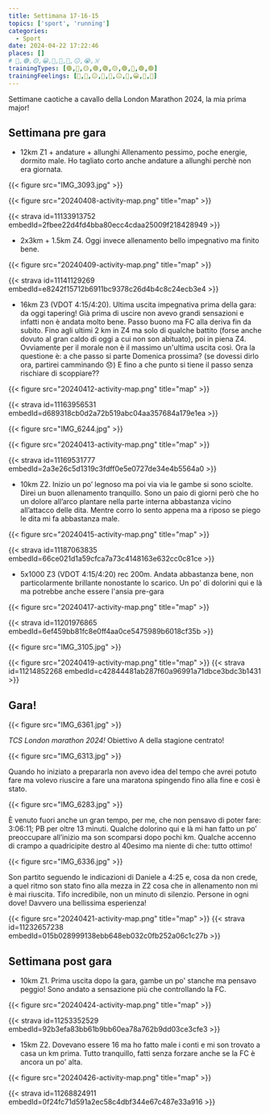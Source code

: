 ```yaml
---
title: Settimana 17-16-15
topics: ['sport', 'running']
categories:
  - Sport
date: 2024-04-22 17:22:46
places: []
# 🔴,🟢,🟡,😀,🙁,🫤,🙂,😐,😭,☠️
trainingTypes: [🟢,🔴,🟡,🟢,🟢,🟡,🟢,🏁,🟢,🟢]
trainingFeelings: [🙂,🙂,😐,🙂,🙂,😐,🙂,😀,🙂,🙂]
---
```

<!--more--> 

Settimane caotiche a cavallo della London Marathon 2024, la mia prima major!

## Settimana pre gara

- 12km Z1 + andature + allunghi
Allenamento pessimo, poche energie, dormito male. Ho tagliato corto anche andature a allunghi perchè non era giornata.

{{< figure src="IMG_3093.jpg" >}}

{{< figure src="20240408-activity-map.png" title="map" >}}

{{< strava id=11133913752 embedId=2fbee22d4fd4bba80ecc4cdaa25009f218428949 >}}

- 2x3km + 1.5km Z4.
Oggi invece allenamento bello impegnativo ma finito bene.

{{< figure src="20240409-activity-map.png" title="map" >}}

{{< strava id=11141129269 embedId=e8242f15712b6911bc9378c26d4b4c8c24ecb3e4 >}}

- 16km Z3 (VDOT 4:15/4:20).
Ultima uscita impegnativa prima della gara: da oggi tapering!
Già prima di uscire non avevo grandi sensazioni e infatti non è andata molto bene. Passo buono ma FC alla deriva fin da subito. Fino agli ultimi 2 km in Z4 ma solo di qualche battito (forse anche dovuto al gran caldo di oggi a cui non son abituato), poi in piena Z4.
Ovviamente per il morale non è il massimo un'ultima uscita così. Ora la questione è: a che passo si parte Domenica prossima? (se dovessi dirlo ora, partirei camminando 😞) E fino a che punto si tiene il passo senza rischiare di scoppiare??

{{< figure src="20240412-activity-map.png" title="map" >}}

{{< strava id=11163956531 embedId=d689318cb0d2a72b519abc04aa357684a179e1ea >}}

{{< figure src="IMG_6244.jpg" >}}

{{< figure src="20240413-activity-map.png" title="map" >}}

{{< strava id=11169531777 embedId=2a3e26c5d1319c3fdff0e5e0727de34e4b5564a0 >}}

- 10km Z2. Inizio un po’ legnoso ma poi via via le gambe si sono sciolte. Direi un buon allenamento tranquillo.
Sono un paio di giorni però che ho un dolore all’arco plantare nella parte interna abbastanza vicino all’attacco delle dita. Mentre corro lo sento appena ma a riposo se piego le dita mi fa abbastanza male.

{{< figure src="20240415-activity-map.png" title="map" >}}

{{< strava id=11187063835 embedId=66ce021d1a59cfca7a73c4148163e632cc0c81ce >}}

- 5x1000 Z3 (VDOT 4:15/4:20) rec 200m.
Andata abbastanza bene, non particolarmente brillante nonostante lo scarico.
Un po' di dolorini qui e là ma potrebbe anche essere l'ansia pre-gara

{{< figure src="20240417-activity-map.png" title="map" >}}

{{< strava id=11201976865 embedId=6ef459bb81fc8e0ff4aa0ce5475989b6018cf35b >}}

{{< figure src="IMG_3105.jpg" >}}

{{< figure src="20240419-activity-map.png" title="map" >}}
{{< strava id=11214852268 embedId=c42844481ab287f60a96991a71dbce3bdc3b1431 >}}

## Gara!

{{< figure src="IMG_6361.jpg" >}}

*TCS London marathon 2024!*
Obiettivo A della stagione centrato!

{{< figure src="IMG_6313.jpg" >}}

Quando ho iniziato a prepararla non avevo idea del tempo che avrei potuto fare ma volevo riuscire a fare una maratona spingendo fino alla fine e così è stato.

{{< figure src="IMG_6283.jpg" >}}

È venuto fuori anche un gran tempo, per me, che non pensavo di poter fare: 3:06:11; PB per oltre 13 minuti.
Qualche dolorino qui e là mi han fatto un po’ preoccupare all’inizio ma son scomparsi dopo pochi km.  Qualche accenno di crampo a quadricipite destro al 40esimo ma niente di che: tutto ottimo!

{{< figure src="IMG_6336.jpg" >}}

Son partito seguendo le indicazioni di Daniele a 4:25 e, cosa da non crede, a quel ritmo son stato fino alla mezza in Z2 cosa che in allenamento non mi è mai riuscita.
Tifo incredibile, non un minuto di silenzio. Persone in ogni dove!
Davvero una bellissima esperienza!

{{< figure src="20240421-activity-map.png" title="map" >}}
{{< strava id=11232657238 embedId=015b028999138ebb648eb032c0fb252a06c1c27b >}}

## Settimana post gara

- 10km Z1. Prima uscita dopo la gara, gambe un po' stanche ma pensavo peggio! Sono andato a sensazione più che controllando la FC.

{{< figure src="20240424-activity-map.png" title="map" >}}

{{< strava id=11253352529 embedId=92b3efa83bb61b9bb60ea78a762b9dd03ce3cfe3 >}}

- 15km Z2. Dovevano essere 16 ma ho fatto male i conti e mi son trovato a casa un km prima.
Tutto tranquillo, fatti senza forzare anche se la FC è ancora un po' alta.


{{< figure src="20240426-activity-map.png" title="map" >}}

{{< strava id=11268824911 embedId=0f24fc71d591a2ec58c4dbf344e67c487e33a916 >}}

